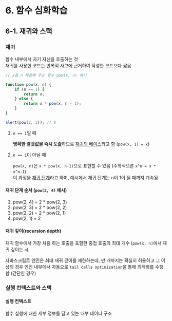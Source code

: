 # 6. 함수 심화학습
## 6-1. 재귀와 스택
### 재귀
함수 내부에서 자기 자신을 호출하는 것  
재귀를 사용한 코드는 반복적 사고에 근거하여 작성한 코드보다 짧음
```javascript
// x를 n 제곱해 주는 함수 pow(x, n) 예시

function pow(x, n) {
    if (n == 1) {
        return x;
    } else {
        return x * pow(x, n - 1);
    }
}

alert(pow(2, 3)); // 8
```
1. `n == 1`일 때  

    **명확한 결괏값을 즉시 도출**하므로 <U>재귀의 베이스</U>라고 함 (`pow(x, 1) = x`)
2. `n == 1`이 아닐 때  

    `pow(x, n)`은 `x * pow(x, n-1)`으로 표현할 수 있음 (수학식으론 `x^n = x * x^n-1`)  
    이 과정을 <U>재귀 단계</U>라고 하며, 예시에서 재귀 단계는 n이 1이 될 때까지 계속됨  


#### 재귀 단계 순서 (`pow(2, 4)` 예시)
1. pow(2, 4) = 2 * pow(2, 3)
2. pow(2, 3) = 2 * pow(2, 2)
3. pow(2, 2) = 2 * pow(2, 1)
4. pow(2, 1) = 2

#### 재귀 깊이(recursion depth)
재귀 함수에서 가장 처음 하는 호출을 포함한 중첩 호출의 최대 개수 (`pow(x, n)`에서 재귀 깊이는 `n`)  

자바스크립트 엔진은 최대 재귀 깊이를 제한하는데, 만 개까지는 확실히 허용하고 그 이상의 경우 엔진 내부에서 자동으로 `tail calls optimization`을 통해 최적화를 수행함 (간단한 경우)
### 실행 컨텍스트와 스택
#### 실행 컨텍스트
함수 실행에 대한 세부 정보를 담고 있는 내부 데이터 구조  
